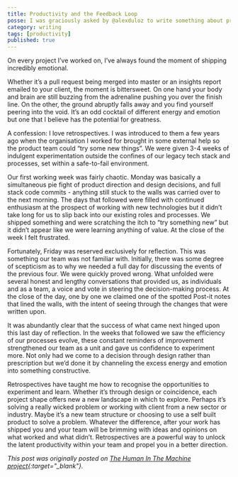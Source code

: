 ```yaml
---
title: Productivity and the Feedback Loop
posse: I was graciously asked by @alexduloz to write something about productivity for The Human In The Machine project @humanthemachine. Here are my thoughts.
category: writing
tags: [productivity]
published: true
---
```


On every project I’ve worked on, I’ve always found the moment of shipping incredibly emotional.

Whether it’s a pull request being merged into master or an insights report emailed to your client, the moment is bittersweet. On one hand your body and brain are still buzzing from the adrenaline pushing you over the finish line. On the other, the ground abruptly falls away and you find yourself peering into the void. It’s an odd cocktail of different energy and emotion but one that I believe has the potential for greatness.

A confession: I love retrospectives. I was introduced to them a few years ago when the organisation I worked for brought in some external help so the product team could “try some new things”. We were given 3-4 weeks of indulgent experimentation outside the confines of our legacy tech stack and processes, set within a safe-to-fail environment.

Our first working week was fairly chaotic. Monday was basically a simultaneous pie fight of product direction and design decisions, and full stack code commits - anything still stuck to the walls was carried over to the next morning. The days that followed were filled with continued enthusiasm at the prospect of working with new technologies but it didn’t take long for us to slip back into our existing roles and processes. We shipped something and were scratching the itch to “try something new” but it didn’t appear like we were learning anything of value. At the close of the week I felt frustrated.

Fortunately, Friday was reserved exclusively for reflection. This was something our team was not familiar with. Initially, there was some degree of scepticism as to why we needed a full day for discussing the events of the previous four. We were quickly proved wrong. What unfolded were several honest and lengthy conversations that provided us, as individuals and as a team, a voice and vote in steering the decision-making process. At the close of the day, one by one we claimed one of the spotted Post-it notes that lined the walls, with the intent of seeing through the changes that were written upon.

It was abundantly clear that the success of what came next hinged upon this last day of reflection. In the weeks that followed we saw the efficiency of our processes evolve, these constant reminders of improvement strengthened our team as a unit and gave us confidence to experiment more. Not only had we come to a decision through design rather than prescription but we’d done it by channeling the excess energy and emotion into something constructive.

Retrospectives have taught me how to recognise the opportunities to experiment and learn. Whether it’s through design or coincidence, each project shape offers new a new landscape in which to explore. Perhaps it’s solving a really wicked problem or working with client from a new sector or industry. Maybe it’s a new team structure or choosing to use a self built product to solve a problem. Whatever the difference, after your work has shipped you and your team will be brimming with ideas and opinions on what worked and what didn’t. Retrospectives are a powerful way to unlock the latent productivity within your team and propel you in a better direction.

*This post was originally posted on [The Human In The Machine project](https://thehumaninthemachine.com/benjamin-parry/2017-december-27){:target="_blank"}.*
